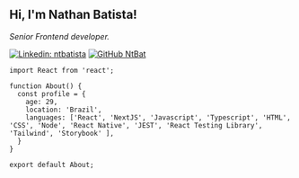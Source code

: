 <h2> Hi, I'm Nathan Batista!</h2

<p><em>Senior Frontend developer.</em></p>

[![Linkedin: ntbatista](https://img.shields.io/badge/-ntbatista-blue?style=flat-square&logo=Linkedin&logoColor=white&link=https://www.linkedin.com/in/ntbatista/)](https://www.linkedin.com/in/ntbatista/)
[![GitHub NtBat](https://img.shields.io/github/followers/NtBat?label=follow&style=social)](https://github.com/Ntbat)

```JSX
import React from 'react';

function About() {
  const profile = { 
    age: 29,
    location: 'Brazil',
    languages: ['React', 'NextJS', 'Javascript', 'Typescript', 'HTML', 'CSS', 'Node', 'React Native', 'JEST', 'React Testing Library', 'Tailwind', 'Storybook' ],
  }
}

export default About;
```

